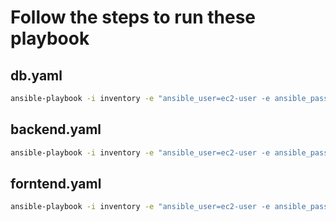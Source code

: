 # Follow the steps to run these playbook

## db.yaml

```bash
ansible-playbook -i inventory -e "ansible_user=ec2-user -e ansible_password=DevOps321" db.yaml
```

## backend.yaml

```bash
ansible-playbook -i inventory -e "ansible_user=ec2-user -e ansible_password=DevOps321" backend.yaml
```

## forntend.yaml

```bash
ansible-playbook -i inventory -e "ansible_user=ec2-user -e ansible_password=DevOps321" backend.yaml
```